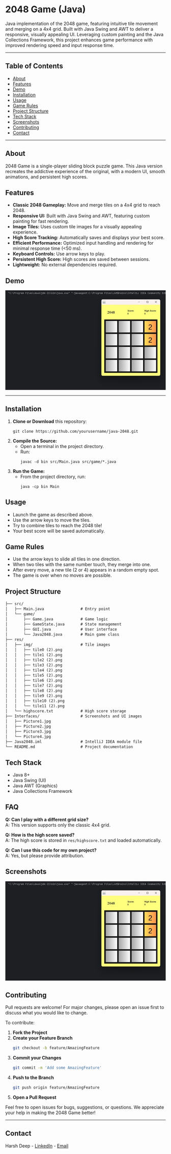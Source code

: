 # 2048 Game (Java)

Java implementation of the 2048 game, featuring intuitive tile movement and merging on a 4x4 grid. Built with Java Swing and AWT to deliver a responsive, visually appealing UI. Leveraging custom painting and the Java Collections Framework, this project enhances game performance with improved rendering speed and input response time.

---

## Table of Contents
- [About](#about)
- [Features](#features)
- [Demo](#demo)
- [Installation](#installation)
- [Usage](#usage)
- [Game Rules](#game-rules)
- [Project Structure](#project-structure)
- [Tech Stack](#tech-stack)
- [Screenshots](#screenshots)
- [Contributing](#contributing)
- [Contact](#contact)

---

## About
2048 Game is a single-player sliding block puzzle game. This Java version recreates the addictive experience of the original, with a modern UI, smooth animations, and persistent high scores.

## Features
- **Classic 2048 Gameplay:** Move and merge tiles on a 4x4 grid to reach 2048.
- **Responsive UI:** Built with Java Swing and AWT, featuring custom painting for fast rendering.
- **Image Tiles:** Uses custom tile images for a visually appealing experience.
- **High Score Tracking:** Automatically saves and displays your best score.
- **Efficient Performance:** Optimized input handling and rendering for minimal response time (<50 ms).
- **Keyboard Controls:** Use arrow keys to play.
- **Persistent High Score:** High scores are saved between sessions.
- **Lightweight:** No external dependencies required.

## Demo
![Game Screenshot](Interfaces/Picture1.jpg)

---

## Installation
1. **Clone or Download** this repository:
   ```
   git clone https://github.com/yourusername/java-2048.git
   ```
2. **Compile the Source:**
   - Open a terminal in the project directory.
   - Run:
     ```
     javac -d bin src/Main.java src/game/*.java
     ```
3. **Run the Game:**
   - From the project directory, run:
     ```
     java -cp bin Main
     ```

## Usage
- Launch the game as described above.
- Use the arrow keys to move the tiles.
- Try to combine tiles to reach the 2048 tile!
- Your best score will be saved automatically.

## Game Rules
- Use the arrow keys to slide all tiles in one direction.
- When two tiles with the same number touch, they merge into one.
- After every move, a new tile (2 or 4) appears in a random empty spot.
- The game is over when no moves are possible.

## Project Structure
```
├── src/
│   ├── Main.java                # Entry point
│   └── game/
│       ├── Game.java            # Game logic
│       ├── GameState.java       # State management
│       ├── GUI.java             # User interface
│       └── Java2048.java        # Main game class
├── res/
│   ├── img/                     # Tile images
│   │   ├── tile0 (2).png
│   │   ├── tile1 (2).png
│   │   ├── tile2 (2).png
│   │   ├── tile3 (2).png
│   │   ├── tile4 (2).png
│   │   ├── tile5 (2).png
│   │   ├── tile6 (2).png
│   │   ├── tile7 (2).png
│   │   ├── tile8 (2).png
│   │   ├── tile9 (2).png
│   │   ├── tile10 (2).png
│   │   └── tile11 (2).png
│   └── highscore.txt            # High score storage
├── Interfaces/                  # Screenshots and UI images
│   ├── Picture1.jpg
│   ├── Picture2.jpg
│   ├── Picture3.jpg
│   └── Picture4.jpg
├── Java2048.iml                 # IntelliJ IDEA module file
└── README.md                    # Project documentation
```

## Tech Stack
- Java 8+
- Java Swing (UI)
- Java AWT (Graphics)
- Java Collections Framework


## FAQ
**Q: Can I play with a different grid size?**  
A: This version supports only the classic 4x4 grid.

**Q: How is the high score saved?**  
A: The high score is stored in `res/highscore.txt` and loaded automatically.

**Q: Can I use this code for my own project?**  
A: Yes, but please provide attribution.

## Screenshots
![Game Screenshot](Interfaces/Picture1.jpg)

## Contributing

Pull requests are welcome! For major changes, please open an issue first to discuss what you would like to change.

To contribute:
1. **Fork the Project**
2. **Create your Feature Branch**
    ```bash
    git checkout -b feature/AmazingFeature
    ```
3. **Commit your Changes**
    ```bash
    git commit -m 'Add some AmazingFeature'
    ```
4. **Push to the Branch**
    ```bash
    git push origin feature/AmazingFeature
    ```
5. **Open a Pull Request**

Feel free to open issues for bugs, suggestions, or questions. We appreciate your help in making the 2048 Game better!

---

## Contact

Harsh Deep - [LinkedIn](https://www.linkedin.com/in/harshdeep7199/) - [Email](harshdeep7199@gmail.com)
